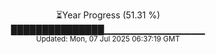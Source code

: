 <p align="center">
⏳Year Progress (51.31 %) <br>
███████████████▁▁▁▁▁▁▁▁▁▁▁▁▁▁▁ <br>
<sub>Updated: Mon, 07 Jul 2025 06:37:19 GMT</sub>
</p>

